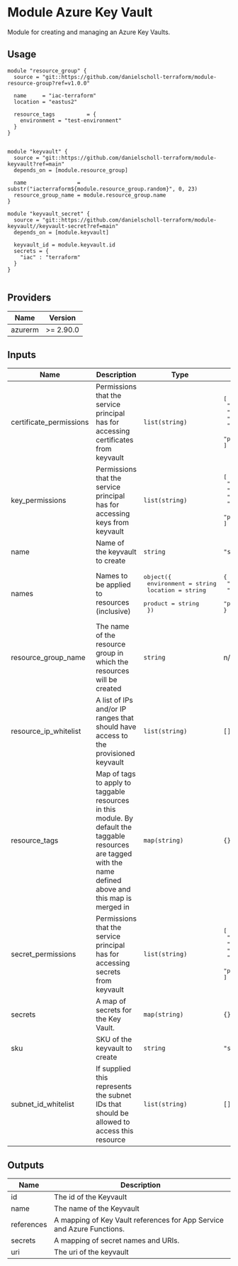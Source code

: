 # Module Azure Key Vault

Module for creating and managing an Azure Key Vaults.

## Usage

```
module "resource_group" {
  source = "git::https://github.com/danielscholl-terraform/module-resource-group?ref=v1.0.0"

  name     = "iac-terraform"
  location = "eastus2"

  resource_tags          = {
    environment = "test-environment"
  }
}


module "keyvault" {
  source = "git::https://github.com/danielscholl-terraform/module-keyvault?ref=main"
  depends_on = [module.resource_group]

  name                = substr("iacterraform${module.resource_group.random}", 0, 23)
  resource_group_name = module.resource_group.name
}

module "keyvault_secret" {
  source = "git::https://github.com/danielscholl-terraform/module-keyvault//keyvault-secret?ref=main"
  depends_on = [module.keyvault]

  keyvault_id = module.keyvault.id
  secrets = {
    "iac" : "terraform"
  }
}


```

<!--- BEGIN_TF_DOCS --->
## Providers

| Name | Version |
|------|---------|
| azurerm | >= 2.90.0 |

## Inputs

| Name | Description | Type | Default | Required |
|------|-------------|------|---------|:-----:|
| certificate\_permissions | Permissions that the service principal has for accessing certificates from keyvault | `list(string)` | <pre>[<br>  "create",<br>  "delete",<br>  "get",<br>  "list",<br>  "purge"<br>]</pre> | no |
| key\_permissions | Permissions that the service principal has for accessing keys from keyvault | `list(string)` | <pre>[<br>  "create",<br>  "delete",<br>  "get",<br>  "list",<br>  "purge"<br>]</pre> | no |
| name | Name of the keyvault to create | `string` | `"spkeyvault"` | no |
| names | Names to be applied to resources (inclusive) | <pre>object({<br>    environment = string<br>    location    = string<br>    product     = string<br>  })</pre> | <pre>{<br>  "environment": "tf",<br>  "location": "eastus2",<br>  "product": "iac"<br>}</pre> | no |
| resource\_group\_name | The name of the resource group in which the resources will be created | `string` | n/a | yes |
| resource\_ip\_whitelist | A list of IPs and/or IP ranges that should have access to the provisioned keyvault | `list(string)` | `[]` | no |
| resource\_tags | Map of tags to apply to taggable resources in this module. By default the taggable resources are tagged with the name defined above and this map is merged in | `map(string)` | `{}` | no |
| secret\_permissions | Permissions that the service principal has for accessing secrets from keyvault | `list(string)` | <pre>[<br>  "set",<br>  "delete",<br>  "get",<br>  "list",<br>  "purge"<br>]</pre> | no |
| secrets | A map of secrets for the Key Vault. | `map(string)` | `{}` | no |
| sku | SKU of the keyvault to create | `string` | `"standard"` | no |
| subnet\_id\_whitelist | If supplied this represents the subnet IDs that should be allowed to access this resource | `list(string)` | `[]` | no |

## Outputs

| Name | Description |
|------|-------------|
| id | The id of the Keyvault |
| name | The name of the Keyvault |
| references | A mapping of Key Vault references for App Service and Azure Functions. |
| secrets | A mapping of secret names and URIs. |
| uri | The uri of the keyvault |
<!--- END_TF_DOCS --->
